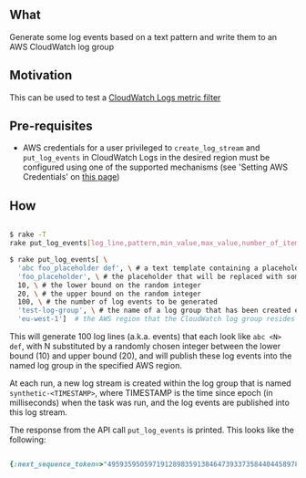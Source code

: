 What 
---
Generate some log events based on a text pattern and write them to an AWS CloudWatch log group

Motivation 
---
This can be used to test a [CloudWatch Logs metric filter](https://docs.aws.amazon.com/AmazonCloudWatch/latest/logs/MonitoringLogData.html)

Pre-requisites
---

- AWS credentials for a user privileged to `create_log_stream` and `put_log_events` in CloudWatch Logs in the desired region must be configured using one of the supported mechanisms (see 'Setting AWS Credentials' on [this page](https://docs.aws.amazon.com/sdk-for-ruby/v3/developer-guide/setup-config.html))

How
---

```bash

$ rake -T
rake put_log_events[log_line,pattern,min_value,max_value,number_of_items,log_group_name,region]

$ rake put_log_events[ \
  'abc foo_placeholder def', \ # a text template containing a placeholder
  'foo_placeholder', \ # the placeholder that will be replaced with some random numbers
  10, \ # the lower bound on the random integer
  20, \ # the upper bound on the random integer
  100, \ # the number of log events to be generated
  'test-log-group', \ # the name of a log group that has been created earlier
  'eu-west-1']  # the AWS region that the CloudWatch log group resides in

```

This will generate 100 log lines (a.k.a. events) that each look like `abc <N> def`, 
with N substituted by a randomly chosen integer between the lower bound (10) and upper bound (20),
and will publish these log events into the named log group in the specified AWS region.

At each run, a new log stream is created within the log group that is named `synthetic-<TIMESTAMP>`,
where TIMESTAMP is the time since epoch (in milliseconds) when the task was run, 
and the log events are published into this log stream. 

The response from the API call `put_log_events` is printed. This looks like the following:

```ruby

{:next_sequence_token=>"49593595059719128983591384647393373584404458978366498066", :rejected_log_events_info=>nil}
```  